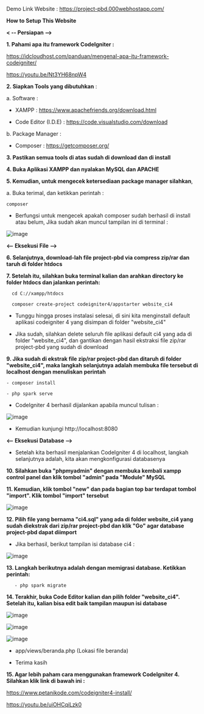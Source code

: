 Demo Link Website : https://project-pbd.000webhostapp.com/



**How to Setup This Website**

**< -- Persiapan -->**

**1. Pahami apa itu framework CodeIgniter :**

https://idcloudhost.com/panduan/mengenal-apa-itu-framework-codeigniter/

https://youtu.be/Nt3YH68npW4

**2. Siapkan Tools yang dibutuhkan** : 

  a. Software :
  
  - XAMPP : https://www.apachefriends.org/download.html
       
  - Code Editor (I.D.E) : https://code.visualstudio.com/download
       
  b. Package Manager :  
      
  - Composer : https://getcomposer.org/

**3. Pastikan semua tools di atas sudah di download dan di install**

**4. Buka Aplikasi XAMPP dan nyalakan MySQL dan APACHE**

**5. Kemudian, untuk mengecek ketersediaan package manager silahkan**, 
 
 a. Buka terimal, dan ketikkan perintah : 
    
    composer   
    
  - Berfungsi untuk mengecek apakah composer sudah berhasil di install atau belum, Jika sudah akan muncul tampilan ini di terminal :
    
  ![image](https://user-images.githubusercontent.com/71642382/115120764-5a802800-9fd9-11eb-908c-efa6e6a76135.png)

    
**<-- Eksekusi File -->**

**6. Selanjutnya, download-lah file project-pbd via compress zip/rar dan taruh di folder htdocs**

**7. Setelah itu, silahkan buka terminal kalian dan arahkan directory ke folder htdocs dan jalankan perintah:**
  
      cd C://xampp/htdocs
      
      composer create-project codeigniter4/appstarter website_ci4
      
  - Tunggu hingga proses instalasi selesai, di sini kita menginstall default aplikasi codeigniter 4 yang disimpan di folder "website_ci4"
  
  - Jika sudah, silahkan delete seluruh file aplikasi default ci4 yang ada di folder "website_ci4", dan gantikan dengan hasil ekstraksi file zip/rar project-pbd yang sudah di download

**9. Jika sudah di ekstrak file zip/rar project-pbd dan ditaruh di folder "website_ci4", maka langkah selanjutnya adalah membuka file tersebut di localhost dengan menuliskan perintah**
    
    - composer install

    - php spark serve
    
  - CodeIgniter 4 berhasil dijalankan apabila muncul tulisan : 

![image](https://user-images.githubusercontent.com/71642382/115119667-bf388400-9fd3-11eb-9407-60da74a599c8.png)

  - Kemudian kunjungi http://localhost:8080
  
  **<-- Eksekusi Database -->**

  - Setelah kita berhasil menjalankan CodeIgniter 4 di localhost, langkah selanjutnya adalah, kita akan mengkonfigurasi databasenya

  **10. Silahkan buka "phpmyadmin" dengan membuka kembali xampp control panel dan klik tombol "admin" pada "Module" MySQL**
  
  **11. Kemudian, klik tombol "new" dan pada bagian top bar terdapat tombol "import". Klik tombol "import" tersebut**
  
  ![image](https://user-images.githubusercontent.com/71642382/115119962-24d94000-9fd5-11eb-9af6-4ea82210d5b5.png)

   **12. Pilih file yang bernama "ci4.sql" yang ada di folder website_ci4 yang sudah diekstrak dari zip/rar project-pbd dan klik "Go" agar database project-pbd dapat diimport**
   
   - Jika berhasil, berikut tampilan isi database ci4 :
   
   ![image](https://user-images.githubusercontent.com/71642382/115120056-9e712e00-9fd5-11eb-9eef-f17988b9e992.png)
   
   **13. Langkah berikutnya adalah dengan memigrasi database. Ketikkan perintah:**
      
       - php spark migrate 
       
   **14. Terakhir, buka Code Editor kalian dan pilih folder "website_ci4". Setelah itu, kalian bisa edit baik tampilan maupun isi database**
   
   ![image](https://user-images.githubusercontent.com/71642382/115120485-f4df6c00-9fd7-11eb-9ce3-623b51a1e7e8.png)
   
   ![image](https://user-images.githubusercontent.com/71642382/115150684-ac858400-a093-11eb-83a6-e08353382cd0.png)

![image](https://user-images.githubusercontent.com/71642382/115150696-b909dc80-a093-11eb-89a0-ab3a0fc88fc4.png)

   
   -  app/views/beranda.php (Lokasi file beranda)
   
   - Terima kasih
    
   **15. Agar lebih paham cara menggunakan framework CodeIgniter 4. Silahkan klik link di bawah ini :**
   
   https://www.petanikode.com/codeigniter4-install/
   
   https://youtu.be/uiOHCqiLzk0
   
   
   
